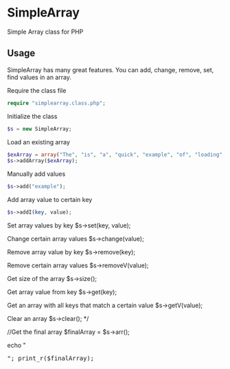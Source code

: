 SimpleArray
===========

Simple Array class for PHP

## Usage

SimpleArray has many great features. You can add, change, remove, set, find values in an array.

Require the class file
```php
require "simplearray.class.php";
```

Initialize the class
```php
$s = new SimpleArray;
```

Load an existing array
```php
$exArray = array("The", "is", "a", "quick", "example", "of", "loading", "an", "array");
$s->addArray($exArray);
```

Manually add values
```php
$s->add("example");
```
Add array value to certain key
```php
$s->addI(key, value);
```
Set array values by key
$s->set(key, value);

Change certain array values
$s->change(value);

Remove array value by key
$s->remove(key);

Remove certain array values
$s->removeV(value);

Get size of the array
$s->size();

Get array value from key
$s->get(key);

Get an array with all keys that match a certain value
$s->getV(value);

Clear an array
$s->clear();
*/

//Get the final array
$finalArray = $s->arr();

echo "<pre>";
print_r($finalArray);
